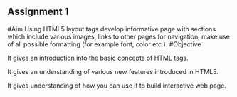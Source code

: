 ## Assignment 1
#Aim
Using HTML5 layout tags develop informative page with sections which include various images,
links to other pages for navigation, make use of all possible formatting (for example font, color etc.).
#Objective

It gives an introduction into the basic concepts of HTML tags.

It gives an understanding of various new features introduced in HTML5.

It gives understanding of how you can use it to build interactive web page.
